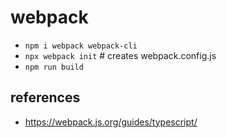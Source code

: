 # webpack

* `npm i webpack webpack-cli`
* `npx webpack init` # creates webpack.config.js
* `npm run build`

## references

* https://webpack.js.org/guides/typescript/
